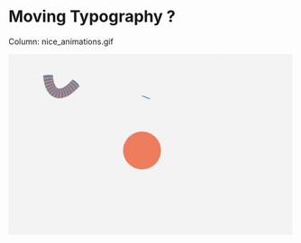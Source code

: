 # Moving Typography ?

Column: nice_animations.gif

![Moving%20Typography%2097129d950b0a49bb9321be574cd759af/nice_animations.gif](Moving%20Typography%2097129d950b0a49bb9321be574cd759af/nice_animations.gif)